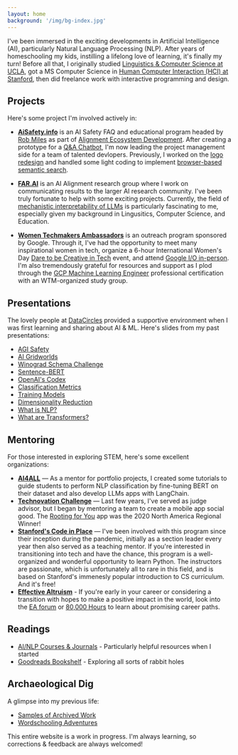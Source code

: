 ```yaml
---
layout: home
background: '/img/bg-index.jpg'
---
```


I've been immersed in the exciting developments in Artificial Intelligence (AI), particularly Natural Language Processing (NLP). After years of homeschooling my kids, instilling a lifelong love of learning, it's finally my turn! Before all that, I originally studied [Linguistics & Computer Science at UCLA](https://linguistics.ucla.edu/), got a MS Computer Science in [Human Computer Interaction (HCI) at Stanford](https://hci.stanford.edu/), then did freelance work with interactive programming and design.

## Projects

Here's some project I'm involved actively in:

- **[AiSafety.info](/2022/03/15/stampy.html)** is an AI Safety FAQ and educational program headed by [Rob Miles](https://www.youtube.com/c/RobertMilesAI) as part of [Alignment Ecosystem Development](https://alignment.dev/). After creating a prototype for a [Q&A Chatbot](/2023/07/15/chatbot.html), I'm now leading the project management side for a team of talented devlopers. Previously, I worked on the [logo redesign](/2022/11/20/stampy-min-logo.html) and handled some light coding to implement [browser-based semantic search](/2022/07/05/use.html).

- **[FAR.AI](/2022/12/01/goattack-poster.html)** is an AI Alignment research group where I work on communicating results to the larger AI research community. I've been truly fortunate to help with some exciting projects. Currently, the field of [mechanistic interpretability of LLMs](/2023/06/30/mech-interpret.html) is particularly fascinating to me, especially given my background in Lingusitics, Computer Science, and Education.

- **[Women Techmakers Ambassadors](/2022/12/07/wtm-ambassador.html)** is an outreach program sponsored by Google. Through it, I've had the opportunity to meet many inspirational women in tech, organize a 6-hour International Women's Day [Dare to be Creative in Tech](https://ccstan99.github.io/2023/03/22/wtm-iwd.html) event, and attend [Google I/O in-person](https://ccstan99.github.io/2023/05/10/google-io.html). I'm also tremendously grateful for resources and support as I plod through the [GCP Machine Learning Engineer](https://cloud.google.com/learn/certification/machine-learning-engineer) professional certification with an WTM-organized study group.

## Presentations

The lovely people at [DataCircles](https://datacircles.org/) provided a supportive environment when I was first learning and sharing about AI & ML. Here's slides from my past presentations:

- [AGI Safety](/docs/JournalClub%202022-03-02%20AGI%20Safety.pdf)
- [AI Gridworlds](/docs/JournalClub%202022-03-30%20AI%20Gridworlds.pdf)
- [Winograd Schema Challenge](/docs/JournalClub%202022-05-25%20NLP.pdf)
- [Sentence-BERT](/docs/JournalClub%202022-07-27%20SBERT.pdf)
- [OpenAI's Codex](/docs/JournalClub%202022-09-14%20Codex.pdf)
- [Classification Metrics](/docs/HOML%20Ch3.pdf)
- [Training Models](/docs/HOML%20Ch4.pdf)
- [Dimensionality Reduction](/docs/HOML%20Ch8.pdf)
- [What is NLP?](https://www.youtube.com/watch?v=Q3N7zoIcjtw&list=PLSGYwl5_qS6jEhXHXuEymvNYvrFuD2BOG&index=1)
- [What are Transformers?](https://www.youtube.com/watch?v=bedJ9bQBG6s&list=PLSGYwl5_qS6jEhXHXuEymvNYvrFuD2BOG&index=2)

## Mentoring

For those interested in exploring STEM, here's some excellent organizations:

- **[AI4ALL](/2022/08/11/ai4all.html)** — As a mentor for portfolio projects, I created some tutorials to guide students to perform NLP classification by fine-tuning BERT on their dataset and also develop LLMs apps with LangChain.
- **[Technovation Challenge](/2022/06/23/technovation.html)** — Last few years, I've served as judge advisor, but I began by mentoring a team to create a mobile app social good. The [Rooting for You](https://sites.google.com/view/code-work-ahead/) app was the 2020 North America Regional Winner!
- **[Stanford's Code in Place](https://codeinplace.stanford.edu/)** — I've been involved with this program since their inception during the pandemic, initially as a section leader every year then also served as a teaching mentor. If you're interested in transitioning into tech and have the chance, this program is a well-organized and wonderful opportunity to learn Python. The instructors are passionate, which is unfortunately all to rare in this field, and is based on Stanford's immenesly popular introduction to CS curriculum. And it's free!
- **[Effective Altruism](https://www.effectivealtruism.org/)** - If you're early in your career or considering a transition with hopes to make a positive impact in the world, look into the [EA forum](https://forum.effectivealtruism.org/handbook) or [80,000 Hours](https://80000hours.org/) to learn about promising career paths.

## Readings

- [AI/NLP Courses & Journals](/resources) - Particularly helpful resources when I started
- [Goodreads Bookshelf](https://www.goodreads.com/review/list/150236560-ccstan99?shelf=read) - Exploring all sorts of rabbit holes

## Archaeological Dig

A glimpse into my previous life:

- [Samples of Archived Work](/2022/01/01/archive.html)
- [Wordschooling Adventures](https://www.cheng2.com/blog/)

This entire website is a work in progress. I'm always learning, so corrections & feedback are always welcomed!
